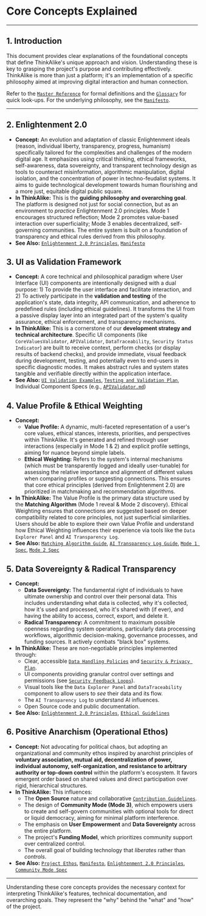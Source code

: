 # Core Concepts Explained

---

## 1. Introduction

This document provides clear explanations of the foundational concepts that define ThinkAlike's unique approach and vision. Understanding these is key to grasping the project's purpose and contributing effectively. ThinkAlike is more than just a platform; it's an implementation of a specific philosophy aimed at improving digital interaction and human connection.

Refer to the [`Master Reference`](../core/master_reference.md) for formal definitions and the [`Glossary`](../core/glossary.md) for quick look-ups. For the underlying philosophy, see the [`Manifesto`](../core/manifesto/manifesto.md).

---

## 2. Enlightenment 2.0

* **Concept:** An evolution and adaptation of classic Enlightenment ideals (reason, individual liberty, transparency, progress, humanism) specifically tailored for the complexities and challenges of the modern digital age. It emphasizes using critical thinking, ethical frameworks, self-awareness, data sovereignty, and transparent technology design as tools to counteract misinformation, algorithmic manipulation, digital isolation, and the concentration of power in techno-feudalist systems. It aims to guide technological development towards human flourishing and a more just, equitable digital public square.
* **In ThinkAlike:** This is the **guiding philosophy and overarching goal**. The platform is designed not just for social connection, but as an environment to *practice* Enlightenment 2.0 principles. Mode 1 encourages structured reflection; Mode 2 promotes value-based interaction over superficiality; Mode 3 enables decentralized, self-governing communities. The entire system is built on a foundation of transparency and ethical rules derived from this philosophy.
* **See Also:** [`Enlightenment 2.0 Principles`](../core/enlightenment_2_0/ENLIGHTENMENT_2_0_PRINCIPLES.md), [`Manifesto`](../core/manifesto/manifesto.md)

## 3. UI as Validation Framework

* **Concept:** A core technical and philosophical paradigm where User Interface (UI) components are intentionally designed with a dual purpose: 1) To provide the user interface and facilitate interaction, and 2) To actively participate in the **validation and testing** of the application's state, data integrity, API communication, and adherence to predefined rules (including ethical guidelines). It transforms the UI from a passive display layer into an integrated part of the system's quality assurance, ethical enforcement, and transparency mechanisms.
* **In ThinkAlike:** This is a cornerstone of our **development strategy and technical architecture**. Specific UI components (like `CoreValuesValidator`, `APIValidator`, `DataTraceability`, `Security Status Indicator`) are built to receive context, perform checks (or display results of backend checks), and provide immediate, visual feedback during development, testing, and potentially even to end-users in specific diagnostic modes. It makes abstract rules and system states tangible and verifiable directly within the application interface.
* **See Also:** [`UI Validation Examples`](../guides/developer_guides/ui_validation_examples.md), [`Testing and Validation Plan`](../guides/developer_guides/testing_and_validation_plan.md), Individual Component Specs (e.g., [`APIValidator.md`](../components/ui_components/APIValidator.md))

## 4. Value Profile & Ethical Weighting

* **Concept:**
  * **Value Profile:** A dynamic, multi-faceted representation of a user's core values, ethical stances, interests, priorities, and perspectives within ThinkAlike. It's generated and refined through user interactions (especially in Mode 1 & 2) and explicit profile settings, aiming for nuance beyond simple labels.
  * **Ethical Weighting:** Refers to the system's internal mechanisms (which must be transparently logged and ideally user-tunable) for assessing the relative importance and alignment of different values when comparing profiles or suggesting connections. This ensures that core ethical principles (derived from Enlightenment 2.0) are prioritized in matchmaking and recommendation algorithms.
* **In ThinkAlike:** The Value Profile is the primary data structure used by the **Matching Algorithm** (Mode 1 reveal & Mode 2 discovery). Ethical Weighting ensures that connections are suggested based on deeper compatibility related to core principles, not just superficial similarities. Users should be able to explore their own Value Profile and understand how Ethical Weighting influences their experience via tools like the `Data Explorer Panel` and `AI Transparency Log`.
* **See Also:** [`Matching Algorithm Guide`](../guides/developer_guides/matching_algorithm_guide.md), [`AI Transparency Log Guide`](../guides/developer_guides/ai/ai_transparency_log.md), [`Mode 1 Spec`](../architecture/modes/mode1_narrative_onboarding_spec.md), [`Mode 2 Spec`](../architecture/modes/mode2_profile_discovery_spec.md)

## 5. Data Sovereignty & Radical Transparency

* **Concept:**
  * **Data Sovereignty:** The fundamental right of individuals to have ultimate ownership and control over their personal data. This includes understanding what data is collected, why it's collected, how it's used and processed, who it's shared with (if ever), and having the ability to access, correct, export, and delete it.
  * **Radical Transparency:** A commitment to maximum possible openness regarding system operations, particularly data processing workflows, algorithmic decision-making, governance processes, and funding sources. It actively combats "black box" systems.
* **In ThinkAlike:** These are non-negotiable principles implemented through:
  * Clear, accessible [`Data Handling Policies`](../guides/developer_guides/data_handling_policy_guide.md) and [`Security & Privacy Plan`](../architecture/security/security_and_privacy_plan.md).
  * UI components providing granular control over settings and permissions (see [`Security Feedback Loops`](../guides/developer_guides/Security_Feedback_Loops.md)).
  * Visual tools like the `Data Explorer Panel` and `DataTraceability` component to allow users to *see* their data and its flow.
  * The `AI Transparency Log` to understand AI influences.
  * Open Source code and public documentation.
* **See Also:** [`Enlightenment 2.0 Principles`](../core/enlightenment_2_0/ENLIGHTENMENT_2_0_PRINCIPLES.md), [`Ethical Guidelines`](../core/ethics/ethical_guidelines.md)

## 6. Positive Anarchism (Operational Ethos)

* **Concept:** Not advocating for political chaos, but adopting an organizational and community ethos inspired by anarchist principles of **voluntary association, mutual aid, decentralization of power, individual autonomy, self-organization, and resistance to arbitrary authority or top-down control** within the platform's ecosystem. It favors emergent order based on shared values and direct participation over rigid, hierarchical structures.
* **In ThinkAlike:** This influences:
  * The **Open Source** nature and collaborative [`Contribution Guidelines`](../core/contributing.md).
  * The design of **Community Mode (Mode 3)**, which empowers users to create and self-govern communities with optional tools for direct or liquid democracy, aiming for minimal platform interference.
  * The emphasis on **User Empowerment** and **Data Sovereignty** across the entire platform.
  * The project's **Funding Model**, which prioritizes community support over centralized control.
  * The overall goal of building technology that *liberates* rather than *controls*.
* **See Also:** [`Project Ethos`](../core/ethics/ethos.md), [`Manifesto`](../core/manifesto/manifesto.md), [`Enlightenment 2.0 Principles`](../core/enlightenment_2_0/ENLIGHTENMENT_2_0_PRINCIPLES.md), [`Community Mode Spec`](../architecture/modes/community_mode/community_mode_spec.md)

---

Understanding these core concepts provides the necessary context for interpreting ThinkAlike's features, technical documentation, and overarching goals. They represent the "why" behind the "what" and "how" of the project.
